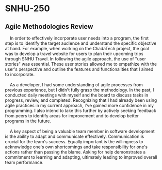 # SNHU-250
## Agile Methodologies Review
&nbsp; &nbsp; In order to effectively incorporate user needs into a program, the first step is to identify the target audience and understand the specific objective at hand. For example, when working on the ChadaTech project, the goal was to develop a travel website for users to plan their upcoming trips through SNHU Travel. In following the agile approach, the use of "user stories" was essential. These user stories allowed me to empathize with the user's perspective and outline the features and functionalities that I aimed to incorporate.
<br>
<br>
&nbsp; &nbsp; As a developer, I had some understanding of agile processes from previous experience, but I didn't fully grasp the methodology. In the past, I conducted daily meetings with myself and the board to discuss tasks in progress, review, and completed. Recognizing that I had already been using agile practices in my current approach, I've gained more confidence in my programming. I also intend to take this further by actively seeking feedback from peers to identify areas for improvement and to develop better programs in the future.
<br>
<br>
&nbsp; &nbsp; A key aspect of being a valuable team member in software development is the ability to adapt and communicate effectively. Communication is crucial for the team's success. Equally important is the willingness to acknowledge one's own shortcomings and take responsibility for one's actions rather than passing the blame. Asking for help demonstrates a commitment to learning and adapting, ultimately leading to improved overall team performance.
